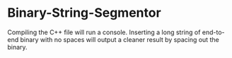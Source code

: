 # Binary-String-Segmentor
Compiling the C++ file will run a console. Inserting a long string of end-to-end binary with no spaces will output a cleaner result by spacing out the binary.
